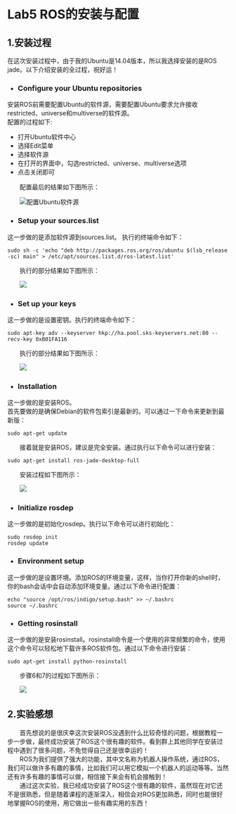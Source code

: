 # Lab5 ROS的安装与配置  
  
## 1.安装过程  
  
在这次安装过程中，由于我的Ubuntu是14.04版本，所以我选择安装的是ROS jade。以下介绍安装的全过程，祝好运！

- ### Configure your Ubuntu repositories    
安装ROS前需要配置Ubuntu的软件源，需要配置Ubuntu要求允许接收restricted、universe和multiverse的软件源。  
配置的过程如下:    

   - 打开Ubuntu软件中心  
   - 选择Edit菜单  
   - 选择软件源  
   - 在打开的界面中，勾选restricted、universe、multiverse选项  
   - 点击关闭即可  
   
&emsp;&emsp;配置最后的结果如下图所示：    
 
&emsp;&emsp;![配置Ubuntu软件源](https://github.com/yxr123456/Resource/blob/master/softwareSource.JPG)

- ### Setup your sources.list
这一步做的是添加软件源到sources.list。
执行的终端命令如下：
  
    sudo sh -c 'echo "deb http://packages.ros.org/ros/ubuntu $(lsb_release -sc) main" > /etc/apt/sources.list.d/ros-latest.list'

&emsp;&emsp;执行的部分结果如下图所示：  

&emsp;&emsp;![](https://github.com/yxr123456/Resource/blob/master/SetupSourceList.JPG)  

- ### Set up your keys
这一步做的是设置密钥。执行的终端命令如下：

	sudo apt-key adv --keyserver hkp://ha.pool.sks-keyservers.net:80 --recv-key 0xB01FA116

&emsp;&emsp;执行的部分结果如下图所示： 

&emsp;&emsp;![](https://github.com/yxr123456/Resource/blob/master/SetupKeys.JPG)


- ### Installation
这一步做的是安装ROS。  
首先要做的是确保Debian的软件包索引是最新的。可以通过一下命令来更新到最新版：

	sudo apt-get update

&emsp;&emsp;接着就是安装ROS，建议是完全安装。通过执行以下命令可以进行安装：

	sudo apt-get install ros-jade-desktop-full

&emsp;&emsp;安装过程如下图所示：  

&emsp;&emsp;![](https://github.com/yxr123456/Resource/blob/master/Install.JPG)

- ### Initialize rosdep
这一步做的是初始化rosdep。执行以下命令可以进行初始化：  

	sudo rosdep init
	rosdep update

- ### Environment setup
这一步做的是设置环境。添加ROS的环境变量，这样，当你打开你新的shell时，你的bash会话中会自动添加环境变量。通过以下命令进行配置：

	echo "source /opt/ros/indigo/setup.bash" >> ~/.bashrc
	source ~/.bashrc

- ### Getting rosinstall
这一步做的是安装rosinstall。rosinstall命令是一个使用的非常频繁的命令，使用这个命令可以轻松地下载许多ROS软件包。通过以下命令进行安装：

	sudo apt-get install python-rosinstall

&emsp;&emsp;步骤6和7的过程如下图所示：

&emsp;&emsp;![](https://github.com/yxr123456/Resource/blob/master/EnvironmentSetupAndInstall.JPG)

## 2.实验感想

&emsp;&emsp;首先想说的是很庆幸这次安装ROS没遇到什么比较奇怪的问题，根据教程一步一步做，最终成功安装了ROS这个很有趣的软件。看到群上其他同学在安装过程中遇到了很多问题，不免觉得自己还是很幸运的！  
&emsp;&emsp;ROS为我们提供了强大的功能，其中文名称为机器人操作系统，通过ROS，我们可以做许多有趣的事情，比如我们可以用它模拟一个机器人的运动等等。当然还有许多有趣的事情可以做，相信接下来会有机会接触到！  
&emsp;&emsp;通过这次实验，我已经成功安装了ROS这个很有趣的软件，虽然现在对它还不是很熟悉，但是随着课程的逐渐深入，相信会对ROS更加熟悉，同时也能很好地掌握ROS的使用，用它做出一些有趣实用的东西！


